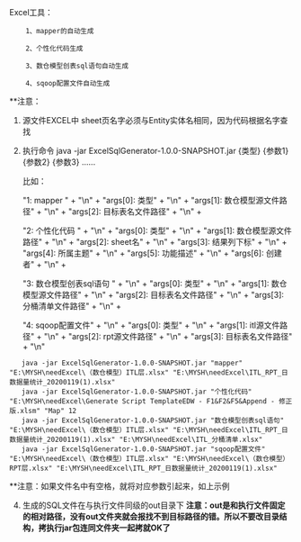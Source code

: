 Excel工具：

        1、mapper的自动生成
        
        2、个性化代码生成
        
        3、数仓模型创表sql语句自动生成
        
        4、sqoop配置文件自动生成
    
**注意：

1. 源文件EXCEL中 sheet页名字必须与Entity实体名相同，因为代码根据名字查找
    
2. 执行命令 java -jar ExcelSqlGenerator-1.0.0-SNAPSHOT.jar {类型} {参数1} {参数2} {参数3} ......

    比如：
    
    "1: mapper  " + "\n" +
            "args[0]: 类型" + "\n" +
            "args[1]: 数仓模型源文件路径" + "\n" +
            "args[2]: 目标表名文件路径" + "\n" +
            
    "2: 个性化代码  " + "\n" +
            "args[0]: 类型" + "\n" +
            "args[1]: 数仓模型源文件路径" + "\n" +
            "args[2]: sheet名" + "\n" +
            "args[3]: 结果列下标" + "\n" +
            "args[4]: 所属主题" + "\n" +
            "args[5]: 功能描述" + "\n" +
            "args[6]: 创建者" + "\n" +
            
    "3: 数仓模型创表sql语句  "  + "\n" +
            "args[0]: 类型" + "\n" +
            "args[1]: 数仓模型源文件路径" + "\n" +
            "args[2]: 目标表名文件路径" + "\n" +
            "args[3]: 分桶清单文件路径" + "\n" +
            
    "4: sqoop配置文件"  + "\n" +
            "args[0]: 类型" + "\n" +
            "args[1]: itl源文件路径" + "\n" +
            "args[2]: rpt源文件路径" + "\n" +
            "args[3]: 目标表名文件路径" + "\n"

 ```
    java -jar ExcelSqlGenerator-1.0.0-SNAPSHOT.jar "mapper" "E:\MYSH\needExcel\（数仓模型）ITL层.xlsx" "E:\MYSH\needExcel\ITL_RPT_日数据量统计_20200119(1).xlsx"
    java -jar ExcelSqlGenerator-1.0.0-SNAPSHOT.jar "个性化代码" "E:\MYSH\needExcel\Generate Script TemplateEDW - F1&F2&F5&Append - 修正版.xlsm" "Map" 12
    java -jar ExcelSqlGenerator-1.0.0-SNAPSHOT.jar "数仓模型创表sql语句" "E:\MYSH\needExcel\（数仓模型）ITL层.xlsx" "E:\MYSH\needExcel\ITL_RPT_日数据量统计_20200119(1).xlsx" "E:\MYSH\needExcel\ITL_分桶清单.xlsx"
    java -jar ExcelSqlGenerator-1.0.0-SNAPSHOT.jar "sqoop配置文件" "E:\MYSH\needExcel\（数仓模型）ITL层.xlsx" "E:\MYSH\needExcel\（数仓模型）RPT层.xlsx" "E:\MYSH\needExcel\ITL_RPT_日数据量统计_20200119(1).xlsx"
 ```
 **注意：如果文件名中有空格，就将对应参数引起来，如上示例
 
4. 生成的SQL文件在与执行文件同级的out目录下
 **注意：out是和执行文件固定的相对路径，没有out文件夹就会报找不到目标路径的错。所以不要改目录结构，拷执行jar包连同文件夹一起拷就OK了**


